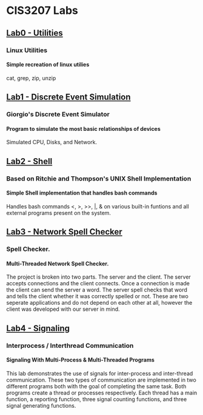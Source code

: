 # CIS3207 Labs

## [Lab0 - Utilities](Lab0/)
### Linux Utilities
#### Simple recreation of linux utilies
cat, grep, zip, unzip

## [Lab1 - Discrete Event Simulation](Lab1/)
### Giorgio's Discrete Event Simulator
#### Program to simulate the most basic relationships of devices
Simulated CPU, Disks, and Network.

## [Lab2 - Shell](Lab2/)
###  Based on Ritchie and Thompson's UNIX Shell Implementation
#### Simple Shell implementation that handles bash commands
Handles bash commands <, >, >>, |, & on various built-in funtions and all external programs present on the system.

## [Lab3 - Network Spell Checker](Lab3/)
### Spell Checker.
#### Multi-Threaded Network Spell Checker.

The project is broken into two parts. The server and the client. The server accepts connections and the client connects. Once a connection is made the client can send the server a word. The server spell checks that word and tells the client whether it was correctly spelled or not. These are two seperate applications and do not depend on each other at all, however the client was developed with our server in mind.

## [Lab4 - Signaling](Lab4/)
### Interprocess / Interthread Communication
#### Signaling With Multi-Process & Multi-Threaded Programs 

This lab demonstrates the use of signals for inter-process and inter-thread communication. These two types of communication are implemented in two different programs both with the goal of completing the same task. Both programs create a thread or processes respectively. Each thread has a main function, a reporting function, three signal counting functions, and three signal generating functions.
